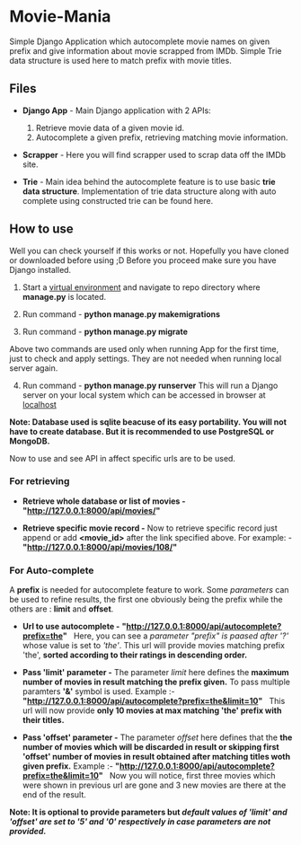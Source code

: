 # Movie-Mania
Simple Django Application which autocomplete movie names on given prefix and give information about movie scrapped from IMDb. 
Simple Trie data structure is used here to match prefix with movie titles.

## Files
- **Django App** - Main Django application with 2 APIs:
  1. Retrieve movie data of a given movie id.
  2. Autocomplete a given prefix, retrieving matching movie information.

- **Scrapper** - Here you will find scrapper used to scrap data off the IMDb site.

- **Trie** - Main idea behind the autocomplete feature is to use basic **trie data structure**. Implementation of trie data structure along with auto complete using constructed trie can be found here.


## How to use

Well you can check yourself if this works or not. Hopefully you have cloned or downloaded before using ;D
Before you proceed make sure you have Django installed. 
1. Start a [virtual environment](https://uoa-eresearch.github.io/eresearch-cookbook/recipe/2014/11/26/python-virtual-env/) and navigate to repo directory where **manage.py** is located.

2. Run command - **python manage.py makemigrations**

3. Run command - **python manage.py migrate**

Above two commands are used only when running App for the first time, just to check and apply settings. They are not needed when running local server again.

4. Run command - **python manage.py runserver**
  This will run a Django server on your local system which can be accessed in browser at [localhost](http://127.0.0.1:8000/)

**Note: Database used is sqlite beacuse of its easy portability. You will not have to create database. But it is recommended to use PostgreSQL or MongoDB.**

Now to use and see API in affect specific urls are to be used.

### For retrieving

- **Retrieve whole database or list of movies -** **"http://127.0.0.1:8000/api/movies/"**

- **Retrieve specific movie record -**  Now to retrieve specific record just append or add **<movie_id>** after the link specified above. For example: - **"http://127.0.0.1:8000/api/movies/108/"**

### For Auto-complete

A **prefix** is needed for autocomplete feature to work. Some *parameters* can be used to refine results, the first one obviously being the prefix while the others are : **limit** and **offset**.

 - **Url to use autocomplete -** **"http://127.0.0.1:8000/api/autocomplete?prefix=the"**  &nbsp;  Here, you can see a *parameter "prefix" is paased after '?'* whose value is set to *'the'*. This url will provide movies matching prefix 'the', **sorted according to their ratings in descending order.**

- **Pass 'limit' parameter -** The parameter *limit* here defines the **maximum number of movies in result matching the prefix given.** To pass multiple paramters **'&'** symbol is used. Example :- **"http://127.0.0.1:8000/api/autocomplete?prefix=the&limit=10"**  &nbsp;  This url will now provide **only 10 movies at max matching 'the' prefix with their titles.**

- **Pass 'offset' parameter -** The parameter *offset* here defines that the **the number of movies which will be discarded  in result or skipping first 'offset' number of movies in result obtained after matching titles woth given prefix.** Example :- **"http://127.0.0.1:8000/api/autocomplete?prefix=the&limit=10"**  &nbsp;  Now you will notice, first three movies which were shown in previous url are gone and 3 new movies are there at the end of the result.

**Note: It is optional to provide parameters but *default values of 'limit' and 'offset' are set to '5' and '0' respectively in case parameters are not provided.***
